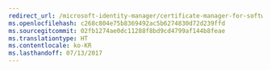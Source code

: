 ```yaml
---
redirect_url: /microsoft-identity-manager/certificate-manager-for-software-certificates
ms.openlocfilehash: c268c804e75b8369492ac5b6274830d72d239ffd
ms.sourcegitcommit: 02fb1274ae0dc11288f8bd9cd4799af144b8feae
ms.translationtype: HT
ms.contentlocale: ko-KR
ms.lasthandoff: 07/13/2017
---
```

